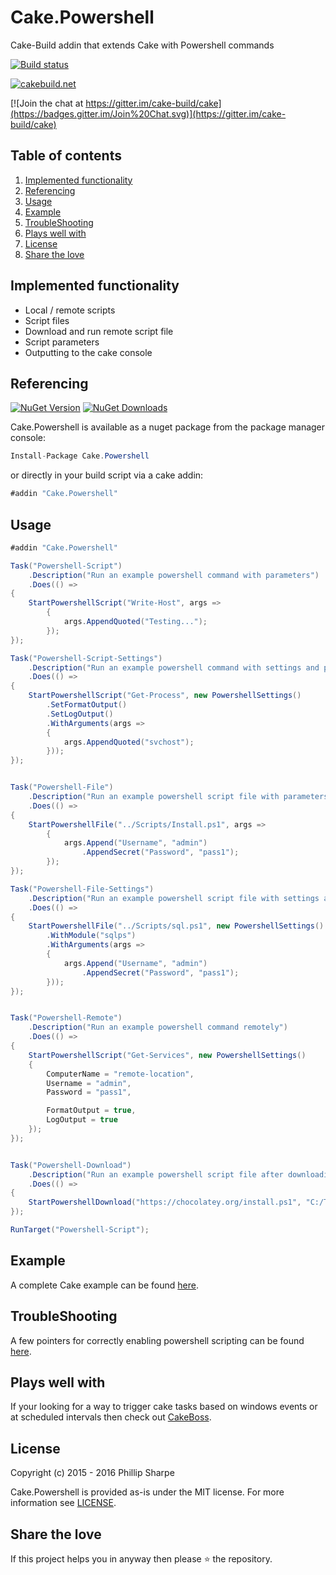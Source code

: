 # Cake.Powershell
Cake-Build addin that extends Cake with Powershell commands

[![Build status](https://ci.appveyor.com/api/projects/status/5g0u2757tix9se6f?svg=true)](https://ci.appveyor.com/project/SharpeRAD/cake-powershell)

[![cakebuild.net](https://img.shields.io/badge/WWW-cakebuild.net-blue.svg)](http://cakebuild.net/)

[![Join the chat at https://gitter.im/cake-build/cake](https://badges.gitter.im/Join%20Chat.svg)](https://gitter.im/cake-build/cake)



## Table of contents

1. [Implemented functionality](https://github.com/SharpeRAD/Cake.Powershell#implemented-functionality)
2. [Referencing](https://github.com/SharpeRAD/Cake.Powershell#referencing)
3. [Usage](https://github.com/SharpeRAD/Cake.Powershell#usage)
4. [Example](https://github.com/SharpeRAD/Cake.Powershell#example)
5. [TroubleShooting](https://github.com/SharpeRAD/Cake.Powershell#troubleshooting)
6. [Plays well with](https://github.com/SharpeRAD/Cake.Powershell#plays-well-with)
7. [License](https://github.com/SharpeRAD/Cake.Powershell#license)
8. [Share the love](https://github.com/SharpeRAD/Cake.Powershell#share-the-love)



## Implemented functionality

* Local / remote scripts
* Script files
* Download and run remote script file
* Script parameters
* Outputting to the cake console



## Referencing

[![NuGet Version](http://img.shields.io/nuget/v/Cake.Powershell.svg?style=flat)](https://www.nuget.org/packages/Cake.Powershell/) [![NuGet Downloads](http://img.shields.io/nuget/dt/Cake.Powershell.svg?style=flat)](https://www.nuget.org/packages/Cake.Powershell/)

Cake.Powershell is available as a nuget package from the package manager console:

```csharp
Install-Package Cake.Powershell
```

or directly in your build script via a cake addin:

```csharp
#addin "Cake.Powershell"
```



## Usage

```csharp
#addin "Cake.Powershell"

Task("Powershell-Script")
    .Description("Run an example powershell command with parameters")
    .Does(() =>
{
    StartPowershellScript("Write-Host", args =>
        {
            args.AppendQuoted("Testing...");
        });
});

Task("Powershell-Script-Settings")
    .Description("Run an example powershell command with settings and parameters")
    .Does(() =>
{
    StartPowershellScript("Get-Process", new PowershellSettings()
        .SetFormatOutput()
        .SetLogOutput()
        .WithArguments(args =>
        {
            args.AppendQuoted("svchost");
        }));
});


Task("Powershell-File")
    .Description("Run an example powershell script file with parameters")
    .Does(() =>
{
    StartPowershellFile("../Scripts/Install.ps1", args =>
        {
            args.Append("Username", "admin")
                .AppendSecret("Password", "pass1");
        });
});

Task("Powershell-File-Settings")
    .Description("Run an example powershell script file with settings and parameters")
    .Does(() =>
{
    StartPowershellFile("../Scripts/sql.ps1", new PowershellSettings()
        .WithModule("sqlps")
        .WithArguments(args =>
        {
            args.Append("Username", "admin")
                .AppendSecret("Password", "pass1");
        }));
});


Task("Powershell-Remote")
    .Description("Run an example powershell command remotely")
    .Does(() =>
{
    StartPowershellScript("Get-Services", new PowershellSettings()
    {
        ComputerName = "remote-location",
        Username = "admin",
        Password = "pass1",

        FormatOutput = true,
        LogOutput = true
    });
});


Task("Powershell-Download")
    .Description("Run an example powershell script file after downloading its contents to a local directory")
    .Does(() =>
{
    StartPowershellDownload("https://chocolatey.org/install.ps1", "C:/Temp/install.ps1", new PowershellSettings());
});

RunTarget("Powershell-Script");
```



## Example

A complete Cake example can be found [here](https://github.com/SharpeRAD/Cake.Powershell/blob/master/test/build.cake).



## TroubleShooting

A few pointers for correctly enabling powershell scripting can be found [here](https://github.com/SharpeRAD/Cake.Powershell/blob/master/TroubleShooting.md).



## Plays well with

If your looking for a way to trigger cake tasks based on windows events or at scheduled intervals then check out [CakeBoss](https://github.com/SharpeRAD/CakeBoss).



## License

Copyright (c) 2015 - 2016 Phillip Sharpe

Cake.Powershell is provided as-is under the MIT license. For more information see [LICENSE](https://github.com/SharpeRAD/Cake.Powershell/blob/master/LICENSE).



## Share the love

If this project helps you in anyway then please :star: the repository.
